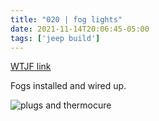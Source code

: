 ```yaml
---
title: "020 | fog lights"
date: 2021-11-14T20:06:45-05:00
tags: ['jeep build']
---
```

[WTJF link](https://wranglertjforum.com/threads/prndls-tj-build-ii-the-green-one.55717/post-1002537)

Fogs installed and wired up.

![plugs and thermocure](/build-thread/img/PXL_20211113_142134665.MP.jpg)